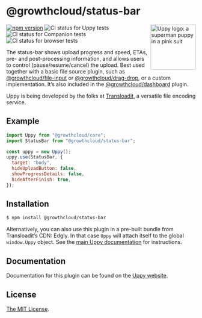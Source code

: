 # @growthcloud/status-bar

<img src="https://uppy.io/images/logos/uppy-dog-head-arrow.svg" width="120" alt="Uppy logo: a superman puppy in a pink suit" align="right">

[![npm version](https://img.shields.io/npm/v/@growthcloud/status-bar.svg?style=flat-square)](https://www.npmjs.com/package/@growthcloud/status-bar)
![CI status for Uppy tests](https://github.com/transloadit/uppy/workflows/Tests/badge.svg)
![CI status for Companion tests](https://github.com/transloadit/uppy/workflows/Companion/badge.svg)
![CI status for browser tests](https://github.com/transloadit/uppy/workflows/End-to-end%20tests/badge.svg)

The status-bar shows upload progress and speed, ETAs, pre- and post-processing information, and allows users to control (pause/resume/cancel) the upload.
Best used together with a basic file source plugin, such as [@growthcloud/file-input](https://uppy.io/docs/file-input) or [@growthcloud/drag-drop](https://uppy.io/docs/drag-drop), or a custom implementation. It’s also included in the [@growthcloud/dashboard](https://uppy.io/docs/dashboard) plugin.

Uppy is being developed by the folks at [Transloadit](https://transloadit.com), a versatile file encoding service.

## Example

```js
import Uppy from "@growthcloud/core";
import StatusBar from "@growthcloud/status-bar";

const uppy = new Uppy();
uppy.use(StatusBar, {
  target: "body",
  hideUploadButton: false,
  showProgressDetails: false,
  hideAfterFinish: true,
});
```

## Installation

```bash
$ npm install @growthcloud/status-bar
```

Alternatively, you can also use this plugin in a pre-built bundle from Transloadit’s CDN: Edgly. In that case `Uppy` will attach itself to the global `window.Uppy` object. See the [main Uppy documentation](https://uppy.io/docs/#Installation) for instructions.

## Documentation

Documentation for this plugin can be found on the [Uppy website](https://uppy.io/docs/status-bar).

## License

[The MIT License](./LICENSE).
